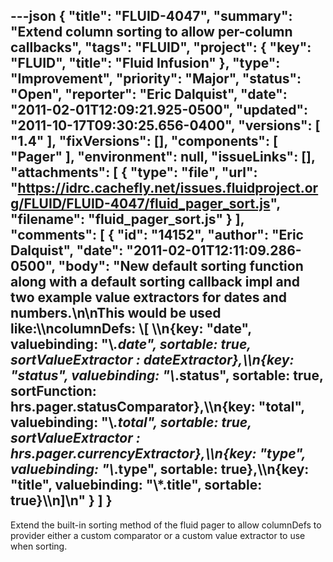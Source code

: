 ---json
{
  "title": "FLUID-4047",
  "summary": "Extend column sorting to allow per-column callbacks",
  "tags": "FLUID",
  "project": {
    "key": "FLUID",
    "title": "Fluid Infusion"
  },
  "type": "Improvement",
  "priority": "Major",
  "status": "Open",
  "reporter": "Eric Dalquist",
  "date": "2011-02-01T12:09:21.925-0500",
  "updated": "2011-10-17T09:30:25.656-0400",
  "versions": [
    "1.4"
  ],
  "fixVersions": [],
  "components": [
    "Pager"
  ],
  "environment": null,
  "issueLinks": [],
  "attachments": [
    {
      "type": "file",
      "url": "https://idrc.cachefly.net/issues.fluidproject.org/FLUID/FLUID-4047/fluid_pager_sort.js",
      "filename": "fluid_pager_sort.js"
    }
  ],
  "comments": [
    {
      "id": "14152",
      "author": "Eric Dalquist",
      "date": "2011-02-01T12:11:09.286-0500",
      "body": "New default sorting function along with a default sorting callback impl and two example value extractors for dates and numbers.\n\nThis would be used like:\\\ncolumnDefs: \\[ \\\n{key: \"date\",   valuebinding: \"\\*.date\",   sortable: true, sortValueExtractor : dateExtractor},\\\n{key: \"status\", valuebinding: \"\\*.status\", sortable: true, sortFunction: hrs.pager.statusComparator},\\\n{key: \"total\",  valuebinding: \"\\*.total\",  sortable: true, sortValueExtractor : hrs.pager.currencyExtractor},\\\n{key: \"type\",   valuebinding: \"\\*.type\",   sortable: true},\\\n{key: \"title\",  valuebinding: \"\\*.title\",  sortable: true}\\\n]\n"
    }
  ]
}
---
Extend the built-in sorting method of the fluid pager to allow columnDefs to provider either a custom comparator or a custom value extractor to use when sorting.

        
